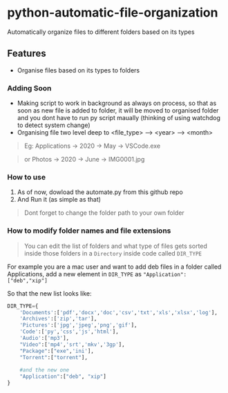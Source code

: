 # python-automatic-file-organization
Automatically organize files to different folders based on its types

## Features
- Organise files based on its types to folders

### Adding Soon
- Making script to work in background as always on process, so that as soon as new file is added to folder, it will be moved to organised folder and you dont have to run py script maually (thinking of using watchdog to detect system change)
- Organising file two level deep to &lt;file_type&gt; --&gt; &lt;year&gt; --&gt; &lt;month&gt;
>Eg: Applications -&gt; 2020 -&gt; May -&gt; VSCode.exe

>or Photos -> 2020 -> June -> IMG0001.jpg

### How to use
1. As of now, dowload the automate.py from this github repo
2. And Run it (as simple as that)
>Dont forget to change the folder path to your own folder

### How to modify folder names and file extensions
>You can edit the list of folders and what type of files gets sorted inside those folders in a `Directory` inside code called `DIR_TYPE`

For example you are a mac user and want to add deb files in a folder called Applications, add a new element in `DIR_TYPE` as `"Application":["deb","xip"]`

So that the new list looks like:
```python
DIR_TYPE={
    'Documents':['pdf','docx','doc','csv','txt','xls','xlsx','log'],
    'Archives':['zip','tar'],
    'Pictures':['jpg','jpeg','png','gif'],
    'Code':['py','css','js','html'],
    'Audio':['mp3'],
    "Video":['mp4','srt','mkv','3gp'],
    "Package":["exe",'ini'],
    "Torrent":["torrent"],
	
    #and the new one
    "Application":["deb", "xip"]
}

```
